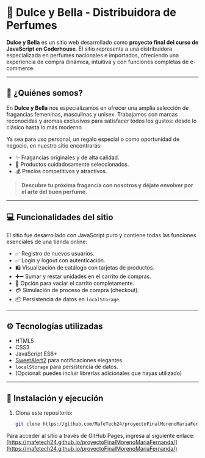 # 🌸 Dulce y Bella - Distribuidora de Perfumes

**Dulce y Bella** es un sitio web desarrollado como **proyecto final del curso de JavaScript en Coderhouse**. El sitio representa a una distribuidora especializada en perfumes nacionales e importados, ofreciendo una experiencia de compra dinámica, intuitiva y con funciones completas de e-commerce.

---

## 🧴 ¿Quiénes somos?

En **Dulce y Bella** nos especializamos en ofrecer una amplia selección de fragancias femeninas, masculinas y unisex. Trabajamos con marcas reconocidas y aromas exclusivos para satisfacer todos los gustos: desde lo clásico hasta lo más moderno.

Ya sea para uso personal, un regalo especial o como oportunidad de negocio, en nuestro sitio encontrarás:

- ✨ Fragancias originales y de alta calidad.
- 💎 Productos cuidadosamente seleccionados.
- 💰 Precios competitivos y atractivos.

> **Descubre tu próxima fragancia con nosotros y déjate envolver por el arte del buen perfume.**

---

## 💻 Funcionalidades del sitio

El sitio fue desarrollado con JavaScript puro y contiene todas las funciones esenciales de una tienda online:

- ✅ Registro de nuevos usuarios.
- ✅ Login y logout con autenticación.
- 🛍️ Visualización de catálogo con tarjetas de productos.
- ➕➖ Sumar y restar unidades en el carrito de compras.
- 🧹 Opción para vaciar el carrito completamente.
- 💳 Simulación de proceso de compra (checkout).
- 📦 Persistencia de datos en `localStorage`.

---

## ⚙️ Tecnologías utilizadas

- HTML5
- CSS3
- JavaScript ES6+
- [SweetAlert2](https://sweetalert2.github.io/) para notificaciones elegantes.
- `localStorage` para persistencia de datos.
- (Opcional: puedes incluir librerías adicionales que hayas utilizado)

---

## 🚀 Instalación y ejecución

1. Clona este repositorio:
   ```bash
   git clone https://github.com/MafeTech24/proyectoFinalMorenoMariaFernanda.git

Para acceder al sitio a través de GitHub Pages, ingresa al siguiente enlace: [https://mafetech24.github.io/proyectoFinalMorenoMariaFernanda/](https://mafetech24.github.io/proyectoFinalMorenoMariaFernanda/)

